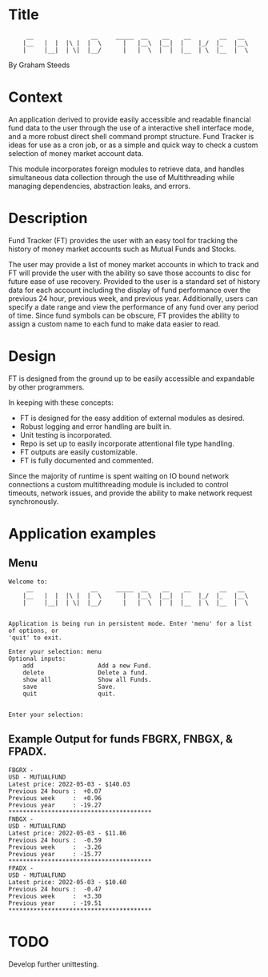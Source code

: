 # Title

         __                __     _____  __    __    __        __   __  
        |__   |  |  |\ |  |  \      |   |__\  |__|  |    |_/  |_   |__\ 
        |     |__|  | \|  |__/      |   |  \  |  |  |__  | \  |__  |  \ 


By Graham Steeds

# Context

An application derived to provide easily accessible and readable financial fund data
to the user through the use of a interactive shell interface mode, and a more robust 
direct shell command prompt structure. Fund Tracker is ideas for use as a cron job, or 
as a simple and quick way to check a custom selection of money market account data.



This module incorporates foreign modules to retrieve data, and handles simultaneous 
data collection through the use of Multithreading while managing dependencies, 
abstraction leaks, and errors.

# Description

Fund Tracker (FT) provides the user with an easy tool for tracking the history of money 
market accounts such as Mutual Funds and Stocks.

The user may provide a list of money market accounts in which to track and FT will 
provide the user with the ability so save those accounts to disc for future ease of use 
recovery. Provided to the user is a standard set of history data for each account 
including the display of fund performance over the previous 24 hour, previous week, 
and previous year. Additionally, users can specify a date range and view the 
performance of any fund over any period of time. Since fund symbols can be obscure, FT 
provides the ability to assign a custom name to each fund to make data easier to read.

# Design

FT is designed from the ground up to be easily accessible and expandable by other 
programmers.

In keeping with these concepts:

- FT is designed for the easy addition of external modules as desired.
- Robust logging and error handling are built in.
- Unit testing is incorporated.
- Repo is set up to easily incorporate attentional file type handling.
- FT outputs are easily customizable.
- FT is fully documented and commented.

Since the majority of runtime is spent waiting on IO bound network connections 
a custom multithreading module is included to control timeouts, network issues, and 
provide the ability to make network request synchronously.


# Application examples

## Menu


    Welcome to:
         __                __     _____  __    __    __        __   __  
        |__   |  |  |\ |  |  \      |   |__\  |__|  |    |_/  |_   |__\ 
        |     |__|  | \|  |__/      |   |  \  |  |  |__  | \  |__  |  \ 

    
    Application is being run in persistent mode. Enter 'menu' for a list of options, or 
    'quit' to exit.
    
    Enter your selection: menu
    Optional inputs:
        add                  Add a new Fund.
        delete               Delete a fund.
        show all             Show all Funds.
        save                 Save.
        quit                 quit.
    
    
    Enter your selection: 



## Example Output for funds FBGRX, FNBGX, & FPADX.


    FBGRX - 
    USD - MUTUALFUND
    Latest price: 2022-05-03 - $140.03
    Previous 24 hours :  +0.07
    Previous week     :  +0.96
    Previous year     : -19.27
    ****************************************
    FNBGX - 
    USD - MUTUALFUND
    Latest price: 2022-05-03 - $11.86
    Previous 24 hours :  -0.59
    Previous week     :  -3.26
    Previous year     : -15.77
    ****************************************
    FPADX - 
    USD - MUTUALFUND
    Latest price: 2022-05-03 - $10.60
    Previous 24 hours :  -0.47
    Previous week     :  +3.30
    Previous year     : -19.51
    ****************************************


# TODO

Develop further unittesting.
